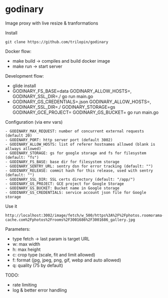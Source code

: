 # godinary
Image proxy with live resize &amp; tranformations


Install
```
git clone https://github.com/trilopin/godinary
```



Docker flow:
- make build -> compiles and build docker image
- make run -> start server

Development flow:
- glide install
- GODINARY_FS_BASE=data GODINARY_ALLOW_HOSTS=<host>, GODINARY_SSL_DIR=./ go run main.go
- GODINARY_GS_CREDENTIALS=<credential>.json GODINARY_ALLOW_HOSTS=<host>, GODINARY_SSL_DIR=./ GODINARY_STORAGE=gs GODINARY_GCE_PROJECT=<gce project> GODINARY_GS_BUCKET=<gce bucket>  go run main.go

Configuration (via env vars)
```
- GODINARY_MAX_REQUEST: number of concurrent external requests (default 20)
- GODINARY_PORT: http server port (default 3002)
- GODINARY_ALLOW_HOSTS: list of referer hostnames allowed (blank is allways allowed)
- GODINARY_STORAGE: gs for google storage and fs for filesystem (default: "fs")
- GODINARY_FS_BASE: base dir for filesystem storage
- GODINARY_SENTRY_URL: sentry dsn for error tracking (default: "")
- GODINARY_RELEASE: commit hash for this release, used with sentry (default: "")
- GODINARY_SSL_DIR: SSL certs directory (default: "/app/")
- GODINARY_GS_PROJECT: GCE project for Google Storage
- GODINARY_GS_BUCKET: Bucket name in Google storage
- GODINARY_GS_CREDENTIALS: service account json file for Google storage
```


Use it
```
http://localhost:3002/image/fetch/w_500/https%3A%2F%2Fphotos.roomorama-cache.com%2Fphotos%2Frooms%2F3001686%2F3001686_gallery.jpg
```

Parameters:
- type fetch -> last param is target URL
- w: max width
- h: max height
- c: crop type (scale, fit and limit allowed)
- f: format (jpg, jpeg, png, gif, webp and auto allowed)
- q: quality (75 by default)

TODO:
- rate limiting
- log & better error handling
